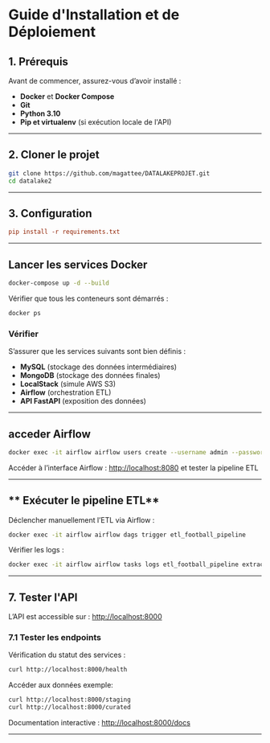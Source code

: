 # **Guide d'Installation et de Déploiement**

## **1. Prérequis**
Avant de commencer, assurez-vous d’avoir installé :
- **Docker** et **Docker Compose**
- **Git**
- **Python 3.10**
- **Pip et virtualenv** (si exécution locale de l'API)

---

## **2. Cloner le projet**
```bash
git clone https://github.com/magattee/DATALAKEPROJET.git
cd datalake2
```

---

## **3. Configuration**

```ini
pip install -r requirements.txt
```
---

## **Lancer les services Docker**
```bash
docker-compose up -d --build
```
Vérifier que tous les conteneurs sont démarrés :
```bash
docker ps
```
### Vérifier
S’assurer que les services suivants sont bien définis :
- **MySQL** (stockage des données intermédiaires)
- **MongoDB** (stockage des données finales)
- **LocalStack** (simule AWS S3)
- **Airflow** (orchestration ETL)
- **API FastAPI** (exposition des données)
---

## **acceder Airflow**

```bash
docker exec -it airflow airflow users create --username admin --password admin --firstname Admin --lastname User --role Admin --email admin@example.com
```
Accéder à l’interface Airflow : [http://localhost:8080](http://localhost:8080)
et tester la pipeline ETL

---

## ** Exécuter le pipeline ETL**
Déclencher manuellement l’ETL via Airflow :
```bash
docker exec -it airflow airflow dags trigger etl_football_pipeline
```
Vérifier les logs :
```bash
docker exec -it airflow airflow tasks logs etl_football_pipeline extract_data
```

---

## **7. Tester l'API**
L’API est accessible sur : [http://localhost:8000](http://localhost:8000)

### **7.1 Tester les endpoints**
Vérification du statut des services :
```bash
curl http://localhost:8000/health
```
Accéder aux données exemple:
```bash
curl http://localhost:8000/staging
curl http://localhost:8000/curated
```
Documentation interactive : [http://localhost:8000/docs](http://localhost:8000/docs)

---
